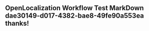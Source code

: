 <properties
ms.topic="hero-topic"
ms.test1="hero-topic"
ms.test2="test"/>

## OpenLocalization Workflow Test MarkDown dae30149-d017-4382-bae8-49fe90a553ea thanks!
<!--HONumber=Mar16_HO3-->
